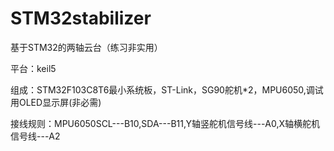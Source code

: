 # STM32stabilizer
基于STM32的两轴云台（练习非实用）

平台：keil5

组成：STM32F103C8T6最小系统板，ST-Link，SG90舵机*2，MPU6050,调试用OLED显示屏(非必需)

接线规则：MPU6050SCL---B10,SDA---B11,Y轴竖舵机信号线---A0,X轴横舵机信号线---A2
